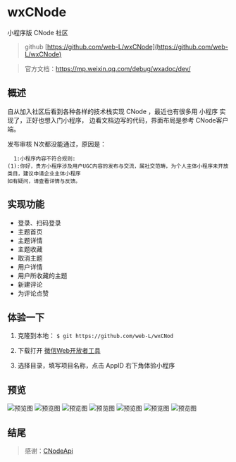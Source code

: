 # wxCNode
小程序版 CNode 社区

> github [https://github.com/web-L/wxCNode](https://github.com/web-L/wxCNode)

> 官方文档：https://mp.weixin.qq.com/debug/wxadoc/dev/
## 概述

自从加入社区后看到各种各样的技术栈实现 CNode ，最近也有很多用 小程序 实现了，正好也想入门小程序，
边看文档边写的代码，界面布局是参考 CNode客户端。

发布审核 N次都没能通过，原因是：
```
  1:小程序内容不符合规则:
(1):你好，贵方小程序涉及用户UGC内容的发布与交流，属社交范畴，为个人主体小程序未开放类目，建议申请企业主体小程序
如有疑问，请查看详情与反馈。
```
## 实现功能

* 登录、扫码登录
* 主题首页
* 主题详情
* 主题收藏
* 取消主题
* 用户详情
* 用户所收藏的主题
* 新建评论
* 为评论点赞

## 体验一下

1. 克隆到本地：
``` $ git https://github.com/web-L/wxCNod ```

2. 下载打开 [微信Web开放者工具](https://developers.weixin.qq.com/miniprogram/dev/devtools/download.html?t=2018510) 

3. 选择目录，填写项目名称，点击 AppID 右下角体验小程序 

## 预览

![预览图](http://p86t9neoe.bkt.clouddn.com/docs_img3.jpg)
![预览图](http://p86t9neoe.bkt.clouddn.com/docs_img5.jpg)
![预览图](http://p86t9neoe.bkt.clouddn.com/docs_img7.jpg)
![预览图](http://p86t9neoe.bkt.clouddn.com/docs_img6.jpg)
![预览图](http://p86t9neoe.bkt.clouddn.com/docs_img4.jpg)
![预览图](http://p86t9neoe.bkt.clouddn.com/docs_img2.jpg)
![预览图](http://p86t9neoe.bkt.clouddn.com/docs_img1.jpg)    


## 结尾

>感谢：[CNodeApi](https://cnodejs.org/api)